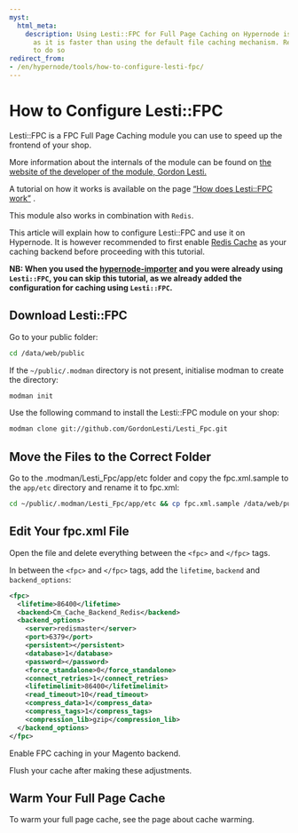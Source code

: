 ```yaml
---
myst:
  html_meta:
    description: Using Lesti::FPC for Full Page Caching on Hypernode is recommended,
      as it is faster than using the default file caching mechanism. Read here how
      to do so
redirect_from:
- /en/hypernode/tools/how-to-configure-lesti-fpc/
---
```


<!-- source: https://support.hypernode.com/en/hypernode/tools/how-to-configure-lesti-fpc/ -->

# How to Configure Lesti::FPC

Lesti::FPC is a FPC Full Page Caching module you can use to speed up the frontend of your shop.

More information about the internals of the module can be found on [the website of the developer of the module, Gordon Lesti.](https://gordonlesti.com/lesti-fpc-documentationversion-1-4-5/)

A tutorial on how it works is available on the page [“How does Lesti::FPC work”](https://gordonlesti.com/how-does-lesti-fpc-work/) .

This module also works in combination with `Redis`.

This article will explain how to configure Lesti::FPC and use it on Hypernode. It is however recommended to first enable [Redis Cache](https://support.hypernode.com/en/support/search/solutions?term=redis+cache) as your caching backend before proceeding with this tutorial.

**NB: When you used the [hypernode-importer](https://support.hypernode.com/en/hypernode/tools/how-to-migrate-your-shop-to-hypernode#Option-2-for-all-customers%3A-Migrate-your-shop-via-Shell-using-hypernode-importer) and you were already using `Lesti::FPC`, you can skip this tutorial, as we already added the configuration for caching using `Lesti::FPC`.**

## Download Lesti::FPC

Go to your public folder:

```bash
cd /data/web/public
```

If the `~/public/.modman` directory is not present, initialise modman to create the directory:

```bash
modman init
```

Use the following command to install the Lesti::FPC module on your shop:

```bash
modman clone git://github.com/GordonLesti/Lesti_Fpc.git
```

## Move the Files to the Correct Folder

Go to the .modman/Lesti_Fpc/app/etc folder and copy the fpc.xml.sample to the `app/etc` directory and rename it to fpc.xml:

```bash
cd ~/public/.modman/Lesti_Fpc/app/etc && cp fpc.xml.sample /data/web/public/app/etc/fpc.xml
```

## Edit Your fpc.xml File

Open the file and delete everything between the `<fpc>` and `</fpc>` tags.

In between the `<fpc>` and `</fpc>` tags, add the `lifetime`, `backend` and `backend_options`:

```xml
<fpc>
  <lifetime>86400</lifetime>
  <backend>Cm_Cache_Backend_Redis</backend>
  <backend_options>
    <server>redismaster</server>
    <port>6379</port>
    <persistent></persistent>
    <database>1</database>
    <password></password>
    <force_standalone>0</force_standalone>
    <connect_retries>1</connect_retries>
    <lifetimelimit>86400</lifetimelimit>
    <read_timeout>10</read_timeout>
    <compress_data>1</compress_data>
    <compress_tags>1</compress_tags>
    <compression_lib>gzip</compression_lib>
  </backend_options>
</fpc>
```

Enable FPC caching in your Magento backend.

Flush your cache after making these adjustments.

## Warm Your Full Page Cache

To warm your full page cache, see the page about cache warming.
